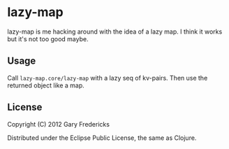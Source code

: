 # lazy-map

lazy-map is me hacking around with the idea of a lazy map. I think it works
but it's not too good maybe.

## Usage

Call `lazy-map.core/lazy-map` with a lazy seq of kv-pairs. Then use the
returned object like a map.

## License

Copyright (C) 2012 Gary Fredericks

Distributed under the Eclipse Public License, the same as Clojure.
